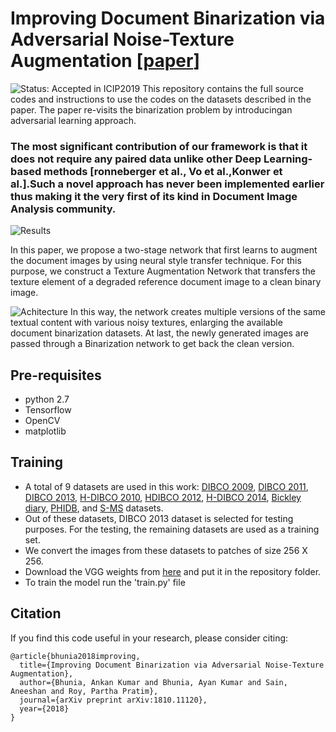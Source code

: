 # Improving Document Binarization via Adversarial Noise-Texture Augmentation [[paper](https://arxiv.org/abs/1810.11120v1)]
![Status: **Accepted in ICIP2019**](https://placehold.it/150/ffffff/ff0000?text=hello) 
This repository contains the full source codes and instructions to use the codes on the datasets described in the paper. The paper re-visits the binarization problem by introducingan adversarial learning approach.
### The most significant contribution of our framework is that it does not require any paired data unlike other Deep Learning-based methods [ronneberger et al., Vo et al.,Konwer et al.].Such a novel approach has never been implemented earlier thus making it the very first of its kind in Document Image Analysis community.
![Results](figs/test.png)

In this paper, we propose
a two-stage network that first learns to augment the document
images by using neural style transfer technique. For this
purpose, we construct a Texture Augmentation Network that
transfers the texture element of a degraded reference document
image to a clean binary image. 

![Achitecture](figs/archit.png)
In this way, the network
creates multiple versions of the same textual content
with various noisy textures, enlarging the available document
binarization datasets. At last, the newly generated images
are passed through a Binarization network to get back the
clean version.

## Pre-requisites

- python 2.7
- Tensorflow 
- OpenCV
- matplotlib

## Training

- A total of
9 datasets are used in this work: [DIBCO 2009](http://users.iit.demokritos.gr/~bgat/DIBCO2009/benchmark/), [DIBCO 2011](http://utopia.duth.gr/~ipratika/DIBCO2011/benchmark/), [DIBCO 2013](http://utopia.duth.gr/~ipratika/DIBCO2013/benchmark/), [H-DIBCO 2010](http://users.iit.demokritos.gr/~bgat/H-DIBCO2010/benchmark/), [HDIBCO 2012]( 	http://utopia.duth.gr/~ipratika/HDIBCO2012/benchmark/), [H-DIBCO 2014](http://users.iit.demokritos.gr/~bgat/HDIBCO2014/benchmark/), [Bickley diary](https://ieeexplore.ieee.org/document/6373726/),
[PHIDB](http://www.iapr-tc11.org/mediawiki/index.php/Persian_Heritage_Image_Binarization_Dataset_(PHIBD_2012)), and [S-MS](https://iapr.org/archives/icdar2015/index.html%3Fp=254.html) datasets. 
- Out of these datasets,
DIBCO 2013 dataset is selected for testing purposes. For the
testing, the remaining datasets are used as a training set.
- We convert the images from these datasets to patches
of size 256 X 256.
- Download the VGG weights from [here](https://drive.google.com/open?id=1tRJ4rQP83PsSO1m037Fp3M9DCVp2WA5Z) and put it in the repository folder.
- To train the model run the 'train.py' file

## Citation
If you find this code useful in your research, please consider citing:

    @article{bhunia2018improving,
      title={Improving Document Binarization via Adversarial Noise-Texture Augmentation},
      author={Bhunia, Ankan Kumar and Bhunia, Ayan Kumar and Sain, Aneeshan and Roy, Partha Pratim},
      journal={arXiv preprint arXiv:1810.11120},
      year={2018}
    }






